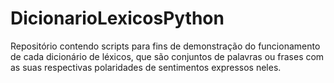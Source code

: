 # DicionarioLexicosPython
Repositório contendo scripts para fins de demonstração do funcionamento de cada dicionário de léxicos, que são conjuntos de palavras ou frases com as suas respectivas polaridades de sentimentos expressos neles.
